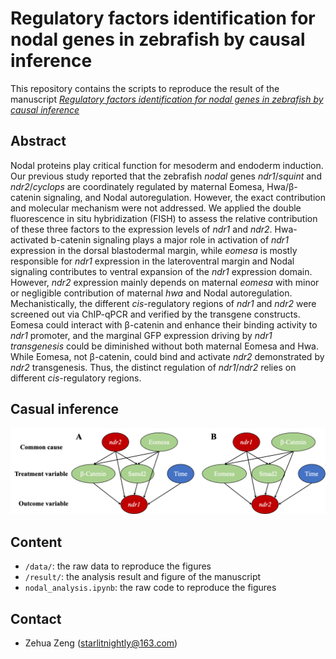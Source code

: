 # Regulatory factors identification for nodal genes in zebrafish by causal inference

This repository contains the scripts to reproduce the result of the manuscript [*Regulatory factors identification for nodal genes in zebrafish by causal inference*]( )

## Abstract

 Nodal proteins play critical function for mesoderm and endoderm induction. Our previous study reported that the zebrafish *nodal* genes *ndr1*/*squint* and *ndr2*/*cyclops* are coordinately regulated by maternal Eomesa, Hwa/β-catenin signaling, and Nodal autoregulation. However, the exact contribution and molecular mechanism were not addressed. We applied the double fluorescence in situ hybridization (FISH) to assess the relative contribution of these three factors to the expression levels of *ndr1* and *ndr2*. Hwa-activated b-catenin signaling plays a major role in activation of *ndr1* expression in the dorsal blastodermal margin, while *eomesa* is mostly responsible for *ndr1* expression in the lateroventral margin and Nodal signaling contributes to ventral expansion of the *ndr1* expression domain. However, *ndr2* expression mainly depends on maternal *eomesa* with minor or negligible contribution of maternal *hwa* and Nodal autoregulation. Mechanistically, the different *cis*-regulatory regions of *ndr1* and *ndr2* were screened out via ChIP-qPCR and verified by the transgene constructs. Eomesa could interact with β-catenin and enhance their binding activity to *ndr1* promoter, and the marginal GFP expression driving by *ndr1 transgenesis* could be diminished without both maternal Eomesa and Hwa. While Eomesa, not β-catenin, could bind and activate *ndr2* demonstrated by *ndr2* transgenesis. Thus, the distinct regulation of *ndr1*/*ndr2* relies on different *cis*-regulatory regions.

## Casual inference

![image-20220713171240548](result/casual_model.jpg)

## Content

- `/data/`: the raw data to reproduce the figures
- `/result/`: the analysis result and figure of the manuscript
- `nodal_analysis.ipynb`: the raw code to reproduce the figures

## Contact

- Zehua Zeng (starlitnightly@163.com)